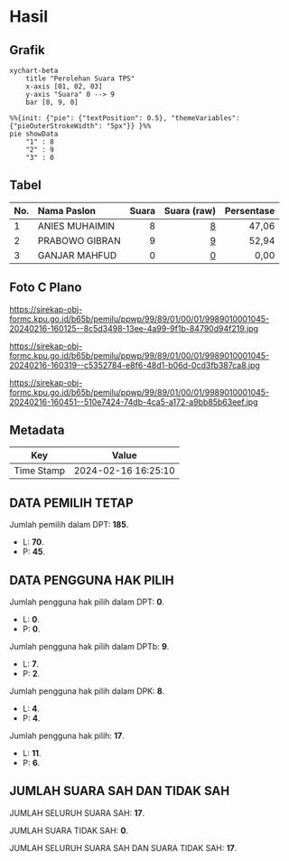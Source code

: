 # Hasil

## Grafik

```mermaid
xychart-beta
    title "Perolehan Suara TPS"
    x-axis [01, 02, 03]
    y-axis "Suara" 0 --> 9
    bar [8, 9, 0]
```

```mermaid
%%{init: {"pie": {"textPosition": 0.5}, "themeVariables": {"pieOuterStrokeWidth": "5px"}} }%%
pie showData
    "1" : 8
    "2" : 9
    "3" : 0
```

## Tabel

| No. | Nama Paslon    | Suara | Suara (raw) | Persentase |
|:--- |:-------------- | -----:| -----------:| ----------:|
| 1   | ANIES MUHAIMIN | 8     | [8][p-1]    | 47,06      |
| 2   | PRABOWO GIBRAN | 9     | [9][p-2]    | 52,94      |
| 3   | GANJAR MAHFUD  | 0     | [0][p-3]    | 0,00       |


[p-1]: https://github.com/gigit-pemilu/pemilu-2024-99-luar-negeri/blob/main/pilpres/hitung-suara/sub/99-luar-negeri/sub/89-penang-malaysia/sub/01-penang-malaysia/sub/0001-penang-malaysia/sub/045-ksk-030/sub/paslon-1.txt
[p-2]: https://github.com/gigit-pemilu/pemilu-2024-99-luar-negeri/blob/main/pilpres/hitung-suara/sub/99-luar-negeri/sub/89-penang-malaysia/sub/01-penang-malaysia/sub/0001-penang-malaysia/sub/045-ksk-030/sub/paslon-2.txt
[p-3]: https://github.com/gigit-pemilu/pemilu-2024-99-luar-negeri/blob/main/pilpres/hitung-suara/sub/99-luar-negeri/sub/89-penang-malaysia/sub/01-penang-malaysia/sub/0001-penang-malaysia/sub/045-ksk-030/sub/paslon-3.txt

## Foto C Plano

https://sirekap-obj-formc.kpu.go.id/b65b/pemilu/ppwp/99/89/01/00/01/9989010001045-20240216-160125--8c5d3498-13ee-4a99-9f1b-84790d94f219.jpg

https://sirekap-obj-formc.kpu.go.id/b65b/pemilu/ppwp/99/89/01/00/01/9989010001045-20240216-160319--c5352784-e8f6-48d1-b06d-0cd3fb387ca8.jpg

https://sirekap-obj-formc.kpu.go.id/b65b/pemilu/ppwp/99/89/01/00/01/9989010001045-20240216-160451--510e7424-74db-4ca5-a172-a9bb85b63eef.jpg


## Metadata

| Key        | Value               |
| ---------- | ------------------- |
| Time Stamp | 2024-02-16 16:25:10 |


## DATA PEMILIH TETAP

Jumlah pemilih dalam DPT: **185**.
 * L: **70**.
 * P: **45**.

## DATA PENGGUNA HAK PILIH

Jumlah pengguna hak pilih dalam DPT: **0**.
 * L: **0**.
 * P: **0**.

Jumlah pengguna hak pilih dalam DPTb: **9**.
 * L: **7**.
 * P: **2**.

Jumlah pengguna hak pilih dalam DPK: **8**.
 * L: **4**.
 * P: **4**.

Jumlah pengguna hak pilih: **17**.
 * L: **11**.
 * P: **6**.

## JUMLAH SUARA SAH DAN TIDAK SAH

JUMLAH SELURUH SUARA SAH: **17**.

JUMLAH SUARA TIDAK SAH: **0**.

JUMLAH SELURUH SUARA SAH DAN SUARA TIDAK SAH: **17**.


